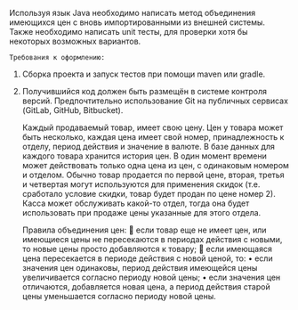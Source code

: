 Используя язык Java необходимо написать метод объединения имеющихся цен с вновь импортированными из внешней системы. Также необходимо написать unit тесты, для проверки хотя бы некоторых возможных вариантов.

	Требования к оформлению:
1) Сборка проекта и запуск тестов при помощи maven или gradle.
2) Получившийся код должен быть размещён в системе контроля версий. Предпочтительно использование Git на публичных сервисах (GitLab, GitHub, Bitbucket).
	
	Каждый продаваемый товар, имеет свою цену. Цен у товара может быть несколько, каждая цена имеет свой номер, принадлежность к отделу, период действия и значение в валюте. 
	В базе данных для каждого товара хранится история цен. В один момент времени может действовать только одна цена из цен, с одинаковым номером и отделом. Обычно товар продается по первой цене, вторая, третья и четвертая могут используются для применения скидок (т.е. сработало условие скидки, товар будет продан по цене номер 2). Касса может обслуживать какой-то отдел, тогда она будет использовать при продаже цены указанные для этого отдела.

	Правила объединения цен:
	если товар еще не имеет цен, или имеющиеся цены не пересекаются в периодах действия с новыми, то новые цены просто добавляются к товару;
	если имеющаяся цена пересекается в периоде действия с новой ценой, то:
•	если значения цен одинаковы, период действия имеющейся цены увеличивается согласно периоду новой цены;
•	если значения цен отличаются, добавляется новая цена, а период действия старой цены уменьшается согласно периоду новой цены.
